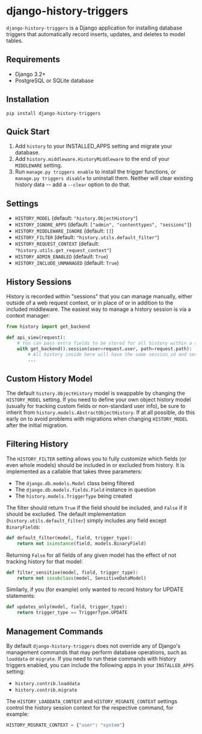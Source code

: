 # django-history-triggers

`django-history-triggers` is a Django application for installing database triggers
that automatically record inserts, updates, and deletes to model tables.


## Requirements

* Django 3.2+
* PostgreSQL or SQLite database


## Installation

`pip install django-history-triggers`


## Quick Start

1. Add `history` to your INSTALLED_APPS setting and migrate your database.
2. Add `history.middleware.HistoryMiddleware` to the end of your `MIDDLEWARE` setting.
3. Run `manage.py triggers enable` to install the trigger functions, or
   `manage.py triggers disable` to uninstall them. Neither will clear existing history
   data -- add a `--clear` option to do that.


## Settings

* `HISTORY_MODEL` (default: `"history.ObjectHistory"`)
* `HISTORY_IGNORE_APPS` (default: `["admin", "contenttypes", "sessions"]`)
* `HISTORY_MIDDLEWARE_IGNORE` (default: `[]`)
* `HISTORY_FILTER` (default: `"history.utils.default_filter"`)
* `HISTORY_REQUEST_CONTEXT` (default: `"history.utils.get_request_context"`)
* `HISTORY_ADMIN_ENABLED` (default: `True`)
* `HISTORY_INCLUDE_UNMANAGED` (default: `True`)


## History Sessions

History is recorded within "sessions" that you can manage manually, either outside of
a web request context, or in place of or in addition to the included middleware. The
easiest way to manage a history session is via a context manager:

```python
from history import get_backend

def api_view(request):
    # You can pass extra fields to be stored for all history within a session.
    with get_backend().session(user=request.user, path=request.path):
        # All history inside here will have the same session_id and session_date.
        ...
```


## Custom History Model

The default `history.ObjectHistory` model is swappable by changing the `HISTORY_MODEL`
setting. If you need to define your own object history model (usually for tracking
custom fields or non-standard user info), be sure to inherit from
`history.models.AbstractObjectHistory`. If at all possible, do this early on to avoid
problems with migrations when changing `HISTORY_MODEL` after the initial migration.


## Filtering History

The `HISTORY_FILTER` setting allows you to fully customize which fields (or even whole
models) should be included in or excluded from history. It is implemented as a callable
that takes three parameters:

* The `django.db.models.Model` class being filtered
* The `django.db.models.fields.Field` instance in question
* The `history.models.TriggerType` being created

The filter should return `True` if the field should be included, and `False` if it
should be excluded. The default implementation (`history.utils.default_filter`) simply
includes any field except `BinaryField`s:

```python
def default_filter(model, field, trigger_type):
    return not isinstance(field, models.BinaryField)
```

Returning `False` for all fields of any given model has the effect of not tracking
history for that model:

```python
def filter_sensitive(model, field, trigger_type):
    return not issubclass(model, SensitiveDataModel)
```

Similarly, if you (for example) only wanted to record history for UPDATE statements:

```python
def updates_only(model, field, trigger_type):
    return trigger_type == TriggerType.UPDATE
```


## Management Commands

By default `django-history-triggers` does not override any of Django's management
commands that may perform database operations, such as `loaddata` or `migrate`. If you
need to run these commands with history triggers enabled, you can include the following
apps in your `INSTALLED_APPS` setting:

* `history.contrib.loaddata`
* `history.contrib.migrate`

The `HISTORY_LOADDATA_CONTEXT` and `HISTORY_MIGRATE_CONTEXT` settings control the
history session context for the respective command, for example:

```python
HISTORY_MIGRATE_CONTEXT = {"user": "system"}
```
